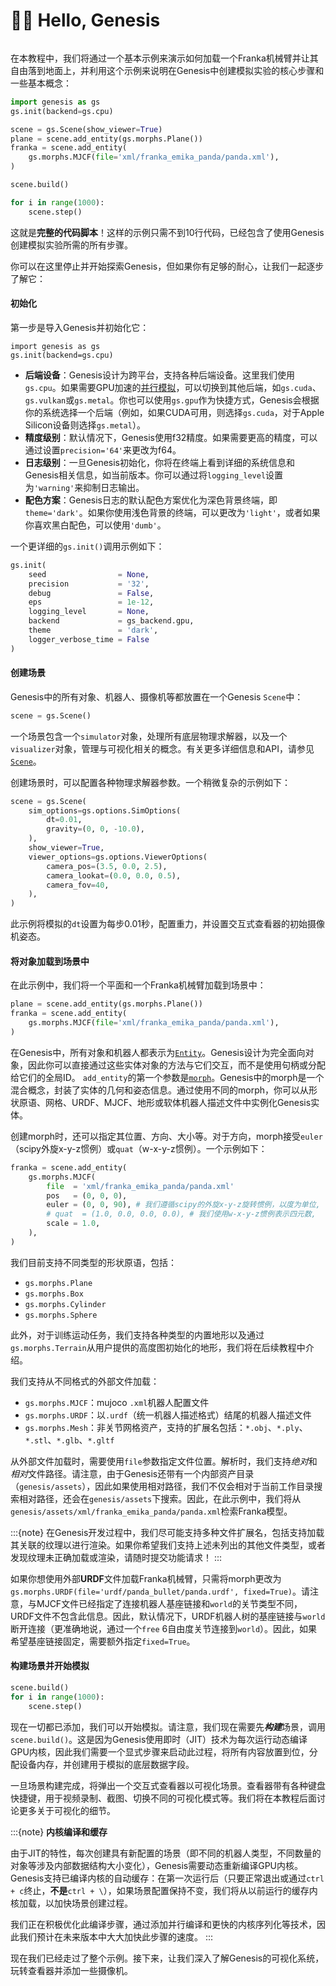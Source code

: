 # 👋🏻 Hello, Genesis

```{figure} ../../_static/images/hello_genesis.png
```

在本教程中，我们将通过一个基本示例来演示如何加载一个Franka机械臂并让其自由落到地面上，并利用这个示例来说明在Genesis中创建模拟实验的核心步骤和一些基本概念：

```python
import genesis as gs
gs.init(backend=gs.cpu)

scene = gs.Scene(show_viewer=True)
plane = scene.add_entity(gs.morphs.Plane())
franka = scene.add_entity(
    gs.morphs.MJCF(file='xml/franka_emika_panda/panda.xml'),
)

scene.build()

for i in range(1000):
    scene.step()
```

这就是**完整的代码脚本**！这样的示例只需不到10行代码，已经包含了使用Genesis创建模拟实验所需的所有步骤。

你可以在这里停止并开始探索Genesis，但如果你有足够的耐心，让我们一起逐步了解它：

#### 初始化

第一步是导入Genesis并初始化它：

```
import genesis as gs
gs.init(backend=gs.cpu)
```

- **后端设备**：Genesis设计为跨平台，支持各种后端设备。这里我们使用`gs.cpu`。如果需要GPU加速的[并行模拟](parallel_simulation.md)，可以切换到其他后端，如`gs.cuda`、`gs.vulkan`或`gs.metal`。你也可以使用`gs.gpu`作为快捷方式，Genesis会根据你的系统选择一个后端（例如，如果CUDA可用，则选择`gs.cuda`，对于Apple Silicon设备则选择`gs.metal`）。
- **精度级别**：默认情况下，Genesis使用f32精度。如果需要更高的精度，可以通过设置`precision='64'`来更改为f64。
- **日志级别**：一旦Genesis初始化，你将在终端上看到详细的系统信息和Genesis相关信息，如当前版本。你可以通过将`logging_level`设置为`'warning'`来抑制日志输出。
- **配色方案**：Genesis日志的默认配色方案优化为深色背景终端，即`theme='dark'`。如果你使用浅色背景的终端，可以更改为`'light'`，或者如果你喜欢黑白配色，可以使用`'dumb'`。

一个更详细的`gs.init()`调用示例如下：

```python
gs.init(
    seed                = None,
    precision           = '32',
    debug               = False,
    eps                 = 1e-12,
    logging_level       = None,
    backend             = gs_backend.gpu,
    theme               = 'dark',
    logger_verbose_time = False
)
```

#### 创建场景

Genesis中的所有对象、机器人、摄像机等都放置在一个Genesis `Scene`中：

```python
scene = gs.Scene()
```

一个场景包含一个`simulator`对象，处理所有底层物理求解器，以及一个`visualizer`对象，管理与可视化相关的概念。有关更多详细信息和API，请参见[`Scene`](../../api_reference/scene/scene.md)。

创建场景时，可以配置各种物理求解器参数。一个稍微复杂的示例如下：

```python
scene = gs.Scene(
    sim_options=gs.options.SimOptions(
        dt=0.01,
        gravity=(0, 0, -10.0),
    ),
    show_viewer=True,
    viewer_options=gs.options.ViewerOptions(
        camera_pos=(3.5, 0.0, 2.5),
        camera_lookat=(0.0, 0.0, 0.5),
        camera_fov=40,
    ),
)
```

此示例将模拟的`dt`设置为每步0.01秒，配置重力，并设置交互式查看器的初始摄像机姿态。

#### 将对象加载到场景中

在此示例中，我们将一个平面和一个Franka机械臂加载到场景中：

```python
plane = scene.add_entity(gs.morphs.Plane())
franka = scene.add_entity(
    gs.morphs.MJCF(file='xml/franka_emika_panda/panda.xml'),
)
```

在Genesis中，所有对象和机器人都表示为[`Entity`](../../api_reference/entity/index.md)。Genesis设计为完全面向对象，因此你可以直接通过这些实体对象的方法与它们交互，而不是使用句柄或分配给它们的全局ID。
`add_entity`的第一个参数是[`morph`](../../api_reference/options/morph/index.md)。Genesis中的morph是一个混合概念，封装了实体的几何和姿态信息。通过使用不同的morph，你可以从形状原语、网格、URDF、MJCF、地形或软体机器人描述文件中实例化Genesis实体。

创建morph时，还可以指定其位置、方向、大小等。对于方向，morph接受`euler`（scipy外旋x-y-z惯例）或`quat`（w-x-y-z惯例）。一个示例如下：

```python
franka = scene.add_entity(
    gs.morphs.MJCF(
        file  = 'xml/franka_emika_panda/panda.xml'
        pos   = (0, 0, 0),
        euler = (0, 0, 90), # 我们遵循scipy的外旋x-y-z旋转惯例，以度为单位,
        # quat  = (1.0, 0.0, 0.0, 0.0), # 我们使用w-x-y-z惯例表示四元数,
        scale = 1.0,
    ),
)
```

我们目前支持不同类型的形状原语，包括：

- `gs.morphs.Plane`
- `gs.morphs.Box`
- `gs.morphs.Cylinder`
- `gs.morphs.Sphere`

此外，对于训练运动任务，我们支持各种类型的内置地形以及通过`gs.morphs.Terrain`从用户提供的高度图初始化的地形，我们将在后续教程中介绍。

我们支持从不同格式的外部文件加载：

- `gs.morphs.MJCF`：mujoco `.xml`机器人配置文件
- `gs.morphs.URDF`：以`.urdf`（统一机器人描述格式）结尾的机器人描述文件
- `gs.morphs.Mesh`：非关节网格资产，支持的扩展名包括：`*.obj`、`*.ply`、`*.stl`、`*.glb`、`*.gltf`

从外部文件加载时，需要使用`file`参数指定文件位置。解析时，我们支持*绝对*和*相对*文件路径。请注意，由于Genesis还带有一个内部资产目录（`genesis/assets`），因此如果使用相对路径，我们不仅会相对于当前工作目录搜索相对路径，还会在`genesis/assets`下搜索。因此，在此示例中，我们将从`genesis/assets/xml/franka_emika_panda/panda.xml`检索Franka模型。

:::{note}
在Genesis开发过程中，我们尽可能支持多种文件扩展名，包括支持加载其关联的纹理以进行渲染。如果你希望我们支持上述未列出的其他文件类型，或者发现纹理未正确加载或渲染，请随时提交功能请求！
:::

如果你想使用外部**URDF**文件加载Franka机械臂，只需将morph更改为`gs.morphs.URDF(file='urdf/panda_bullet/panda.urdf', fixed=True)`。请注意，与MJCF文件已经指定了连接机器人基座链接和`world`的关节类型不同，URDF文件不包含此信息。因此，默认情况下，URDF机器人树的基座链接与`world`断开连接（更准确地说，通过一个`free` 6自由度关节连接到`world`）。因此，如果希望基座链接固定，需要额外指定`fixed=True`。

#### 构建场景并开始模拟

```Python
scene.build()
for i in range(1000):
    scene.step()
```

现在一切都已添加，我们可以开始模拟。请注意，我们现在需要先***构建***场景，调用`scene.build()`。这是因为Genesis使用即时（JIT）技术为每次运行动态编译GPU内核，因此我们需要一个显式步骤来启动此过程，将所有内容放置到位，分配设备内存，并创建用于模拟的底层数据字段。

一旦场景构建完成，将弹出一个交互式查看器以可视化场景。查看器带有各种键盘快捷键，用于视频录制、截图、切换不同的可视化模式等。我们将在本教程后面讨论更多关于可视化的细节。

:::{note}
**内核编译和缓存**

由于JIT的特性，每次创建具有新配置的场景（即不同的机器人类型，不同数量的对象等涉及内部数据结构大小变化），Genesis需要动态重新编译GPU内核。Genesis支持已编译内核的自动缓存：在第一次运行后（只要正常退出或通过`ctrl + c`终止，**不是**`ctrl + \`），如果场景配置保持不变，我们将从以前运行的缓存内核加载，以加快场景创建过程。

我们正在积极优化此编译步骤，通过添加并行编译和更快的内核序列化等技术，因此我们预计在未来版本中大大加快此步骤的速度。
:::

现在我们已经走过了整个示例。接下来，让我们深入了解Genesis的可视化系统，玩转查看器并添加一些摄像机。
